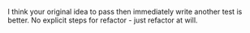 I think your original idea to pass then immediately write another test is better.  No explicit steps for refactor - just refactor at will.
